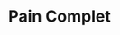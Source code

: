 ---
layout: recette
categories: [recettes]
hidden: true
lang: fr
sitemap: false
title: Pain Complet
type: boulangerie
recettes:
  Machine à Pain:
    ingredients: 
      - nom: farine complète
        qte: 525
        unite: gr
      - nom: levure sèche
        qte: 4
        unite: gr
      - nom: eau bouillante
        qte: 240
        unite: gr
      - nom: eau froide
        qte: 175
        unite: gr
      - nom: sel
        qte: 7
        unite: gr
      - nom: miel
        qte: 105
        unite: gr
      - nom: huile neutre
        qte: 17
        unite: gr
    etapes:
      - label: Pré-Fermentation - Bol A
        details:
          - Dans un bol, verser 150 grammes de farine
          - Ajouter l'eau bouillante et le miel
          - Mélanger vigoureursement jusqu'à ce que le mélange soit lisse
          - Couvrir avec un film plastique
          - Faire bouillir de l'eau dans un bol 
          - Placer les deux récipients dans un four éteint pendant 15 minutes
          - Refaire bouillir le bol d'eau 
          - Le remettre dans le four pour 30 minutes
          - Refaire bouillir le bol d'eau 
          - Le remettre dans le four pour au moins 6h (max 18h)
      - label: Pré-Fermentation - Bol B
        details:
          - Dans un bol, verser 300 grammes de farine complète avec le sel et la levure
          - Dans un autre bol, mélanger l'eau froide et l'huile
          - Verser le mélange eau-huile sur la farine
          - Mélanger avec une main et pétrir légèrement jusqu'à ce que le mélange soit lisse
          - Former une boule 
          - Huiler le bol et placer la boule dedans
          - Couvrir et laisser reposer pour au moins 12h (max 18h)
      - label: Pétrissage et Fermentation
        details:
          - Mélanger vigoureusement le Bol A
          - Ajouter les 75 grammes de farine restantes dans le Bol A et mélanger
          - Dans le récipient de la machine à pain, verser le Bol B puis le Bol A
          - Lancer le programme "pétrissage seulement" (sans cuisson, 1h30 avec levée)
          - Relancer un programme si besoin
      - label: Boulage et Façonnage
        details:
          - Beurrer et fariner un moule 
          - Verser le paton sur le plan de travail préalablement fariné
          - Replier le paton sur lui même en son centre
          - Retourner et placer dans le moule
          - Couvrir avec un linge
          - Laisser reposer deux heures à 25°C
        cuisson: 
          - Cuire 50 minutes à 190ºC
          - Démouler
          - Laisser le pain ressuer sur une grille pendant 1h30
  Robot:
    ingredients: 
      - nom: farine complète
        qte: 425
        unite: gr
      - nom: eau froide
        qte: 320
        unite: gr
      - nom: sucre brun
        qte: 50
        unite: gr
      - nom: sel
        qte: 10
        unite: gr
      - nom: levure sèche
        qte: 7
        unite: gr
      - nom: eau froide
        qte: 55
        unite: gr
      - nom: huile neutre
        qte: 30
        unite: gr
    etapes:
      - label: Pré-Fermentation
        details:
          - Dans un bol, verser la farine et les 320 grammes d'eau
          - Mélanger vigoureursement jusqu'à ce que le mélange soit lisse
          - Laisser reposer 2h30 à 25°C
      - label: Pétrissage et Fermentation
        details:
          - Transférer le pâton dans la cuve du robot
          - Ajouter le sucre, le sel et la levure
          - Mixer jusqu'à ce que le mélange soit lisse (1 minute environ)
          - Ajouter les 55 grammes d'eau et l'huile tout en mixant
          - Continuer à mixer jusqu'à ce que le mélange soit lisse (ce sera très collant)
          - Déverser le pâton dans un grand saladier préalablement huilé
          - Laisser reposer 2h à 25°C
      - label: Boulage et Façonnage
        details:
          - Beurrer et fariner un moule 
          - Verser le paton sur le plan de travail préalablement fariné
          - Replier le paton sur lui même en son centre
          - Retourner et placer dans le moule
          - Couvrir avec un linge
          - Laisser reposer 1h15 à 25°C
    cuisson: 
      - Cuire 45 minutes à 180ºC
      - Démouler
      - Laisser le pain ressuer sur une grille pendant 1h30
---